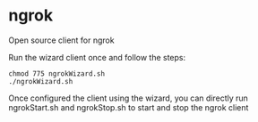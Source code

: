 # ngrok
Open source client for ngrok

Run the wizard client once and follow the steps:
```
chmod 775 ngrokWizard.sh
./ngrokWizard.sh
```

Once configured the client using the wizard, you can directly run ngrokStart.sh and ngrokStop.sh to start and stop the ngrok client
